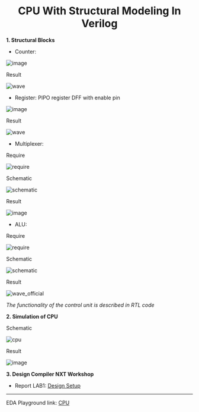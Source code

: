 
<div align="center">

<h1>CPU With Structural Modeling In Verilog</h1>
</div>


**1. Structural Blocks** 

- Counter:

![image](https://github.com/trong420/CPU-structural/assets/90754954/1805994d-7cc9-4b21-b133-580a3d6c404a)


Result

![wave](https://github.com/trong420/CPU-structural/assets/90754954/909cdafe-b0e2-4362-bda1-d2d07a307dad)


- Register: PIPO register DFF with enable pin


![image](https://github.com/trong420/CPU-structural/assets/90754954/461f6a33-f902-4953-aef2-baa8f6f0324b)

Result

![wave](https://github.com/trong420/CPU-structural/assets/90754954/a1e1b264-570e-4694-9af4-ae34e5f26695)

- Multiplexer: 

Require



![require](https://github.com/trong420/CPU-structural/assets/90754954/46701d9c-0322-4114-a6e4-42f441ed219f)

Schematic



![schematic](https://github.com/trong420/CPU-structural/assets/90754954/0a249ce2-c57c-42c9-a2d1-e322c16d1734)

Result

![image](https://github.com/trong420/CPU-structural/assets/90754954/5e8662fa-b410-4a4c-91e5-a5ca17a19194)



- ALU:

Require

![require](https://github.com/trong420/CPU-structural/assets/90754954/3e20f5e9-f2b5-4385-8bd6-24c037fb27b1)


Schematic

![schematic](https://github.com/trong420/CPU-structural/assets/90754954/188a5dec-88b9-414b-9b47-4b391fa3711d)


Result

![wave_official](https://github.com/trong420/CPU-structural/assets/90754954/66ef1cca-1d93-43a2-a34b-3dbdd006ab28)


*The functionality of the control unit is described in RTL code*

**2. Simulation of CPU** 

Schematic

![cpu](https://github.com/trong420/CPU-structural/assets/90754954/05391e5c-6a53-4ab7-9c11-8128d699c092)

Result

![image](https://github.com/trong420/CPU-structural/assets/90754954/4d8334d6-7510-4d9a-b65b-a7aebad684b1)


**3. Design Compiler NXT Workshop** 

- Report LAB1: [Design Setup](https://github.com/trong420/CPU-structural/blob/main/lab1/LAB1_report.pdf)

---

EDA Playground link: [CPU](https://edaplayground.com/x/8r2a)



